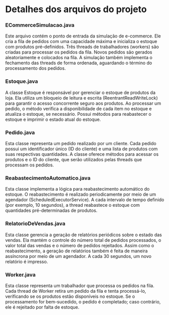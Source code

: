 # Detalhes dos arquivos do projeto


### ECommerceSimulacao.java

Este arquivo contém o ponto de entrada da simulação de e-commerce. Ele cria a fila de pedidos com uma capacidade máxima e inicializa o estoque com produtos pré-definidos. Três threads de trabalhadores (workers) são criadas para processar os pedidos da fila. Novos pedidos são gerados aleatoriamente e colocados na fila. A simulação também implementa o fechamento das threads de forma ordenada, aguardando o término do processamento dos pedidos.

### Estoque.java

A classe Estoque é responsável por gerenciar o estoque de produtos da loja. Ela utiliza um bloqueio de leitura e escrita (ReentrantReadWriteLock) para garantir o acesso concorrente seguro aos produtos. Ao processar um pedido, o método verifica a disponibilidade de cada item no estoque e atualiza o estoque, se necessário. Possui métodos para reabastecer o estoque e imprimir o estado atual do estoque.

### Pedido.java

Esta classe representa um pedido realizado por um cliente. Cada pedido possui um identificador único (ID do cliente) e uma lista de produtos com suas respectivas quantidades. A classe oferece métodos para acessar os produtos e o ID do cliente, que serão utilizados pelas threads que processam os pedidos.

### ReabastecimentoAutomatico.java

Esta classe implementa a lógica para reabastecimento automático do estoque. O reabastecimento é realizado periodicamente por meio de um agendador (ScheduledExecutorService). A cada intervalo de tempo definido (por exemplo, 10 segundos), a thread reabastece o estoque com quantidades pré-determinadas de produtos.

### RelatorioDeVendas.java

Esta classe gerencia a geração de relatórios periódicos sobre o estado das vendas. Ela mantém o controle do número total de pedidos processados, o valor total das vendas e o número de pedidos rejeitados. Assim como o reabastecimento, a geração de relatórios também é feita de maneira assíncrona por meio de um agendador. A cada 30 segundos, um novo relatório é impresso.

### Worker.java

Esta classe representa um trabalhador que processa os pedidos na fila. Cada thread de Worker retira um pedido da fila e tenta processá-lo, verificando se os produtos estão disponíveis no estoque. Se o processamento for bem-sucedido, o pedido é completado; caso contrário, ele é rejeitado por falta de estoque.
